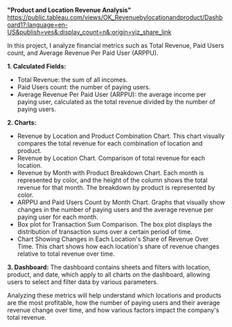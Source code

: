 
**"Product and Location Revenue Analysis"**
https://public.tableau.com/views/OK_Revenuebylocationandproduct/Dashboard1?:language=en-US&publish=yes&:display_count=n&:origin=viz_share_link

In this project, I analyze financial metrics such as Total Revenue, Paid Users count, and Average Revenue Per Paid User (ARPPU).

**1. Calculated Fields:**
   - Total Revenue: the sum of all incomes.
   - Paid Users count: the number of paying users.
   - Average Revenue Per Paid User (ARPPU): the average income per paying user, calculated as the total revenue divided by the number of paying users.

**2. Charts:**
   - Revenue by Location and Product Combination Chart. This chart visually compares the total revenue for each combination of location and product.
   - Revenue by Location Chart. Comparison of total revenue for each location.
   - Revenue by Month with Product Breakdown Chart. Each month is represented by color, and the height of the column shows the total revenue for that month. The breakdown by product is represented by color.
   - ARPPU and Paid Users Count by Month Chart. Graphs that visually show changes in the number of paying users and the average revenue per paying user for each month.
   - Box plot for Transaction Sum Comparison. The box plot displays the distribution of transaction sums over a certain period of time.
   - Chart Showing Changes in Each Location's Share of Revenue Over Time. This chart shows how each location's share of revenue changes relative to total revenue over time.

**3. Dashboard:**
   The dashboard contains sheets and filters with location, product, and date, which apply to all charts on the dashboard, allowing users to select and filter data by various parameters.

Analyzing these metrics will help understand which locations and products are the most profitable, how the number of paying users and their average revenue change over time, and how various factors impact the company's total revenue.
